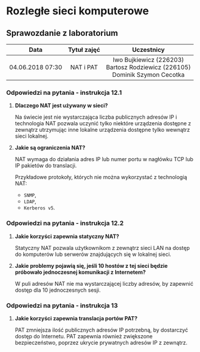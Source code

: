 # Rozległe sieci komputerowe
## Sprawozdanie z laboratorium

| Data             | Tytuł zajęć | Uczestnicy                                                                           |
| :--------------: | :---------: | :----------------------------------------------------------------------------------: |
| 04.06.2018 07:30 | NAT i PAT   | Iwo Bujkiewicz (226203)<br />Bartosz Rodziewicz (226105)<br />Dominik Szymon Cecotka |

### Odpowiedzi na pytania - instrukcja 12.1

1. **Dlaczego NAT jest używany w sieci?**

	Na świecie jest nie wystarczająca liczba publicznych adresów IP i technologia NAT pozwala uczynić tylko niektóre urządzenia dostępne z zewnątrz utrzymując inne lokalne urządzenia dostępne tylko wewnątrz sieci lokalnej.

1. **Jakie są ograniczenia NAT?**

	NAT wymaga do działania adres IP lub numer portu w nagłówku TCP lub IP pakietów do translacji.

	Przykładowe protokoły, których nie można wykorzystać z technologią NAT:
	* `SNMP`,
	* `LDAP`,
	* `Kerberos v5`.

### Odpowiedzi na pytania - instrukcja 12.2

1. **Jakie korzyści zapewnia statyczny NAT?**

	Statyczny NAT pozwala użytkownikom z zewnątrz sieci LAN na dostęp do komputerów lub serwerów znajdujących się w lokalnej sieci.

1. **Jakie problemy pojawią się, jeśli 10 hostów z tej sieci będzie próbowało jednoczesnej komunikacji z Internetem?**

	W puli adresów NAT nie ma wystarczającej liczby adresów, by zapewnić dostęp dla 10 jednoczesnych sesji.

### Odpowiedzi na pytania - instrukcja 13

1. **Jakie korzyści zapewnia translacja portów PAT?**

	PAT zmniejsza ilość publicznych adresów IP potrzebną, by dostarczyć dostęp do Internetu. PAT zapewnia również zwiększone bezpieczeństwo, poprzez ukrycie prywatnych adresów IP z zewnątrz.
